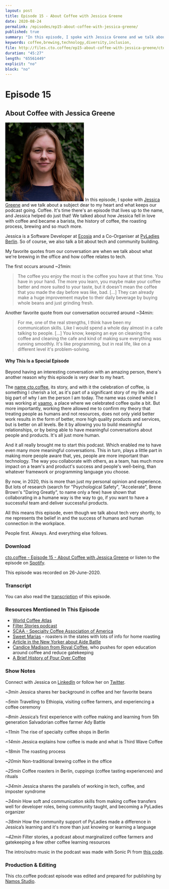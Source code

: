 ```yaml
---
layout: post
title: Episode 15 - About Coffee with Jessica Greene
date: 2020-08-24
permalink: /episodes/ep15-about-coffee-with-jessica-greene/
published: true
summary: "In this episode, I spoke with Jessica Greene and we talk about a subject dear to my heart and what keeps our podcast going. Coffee. It's time there's an episode that lives up to the name, and Jessica helped do just that! We talked about how Jessica fell in love with coffee and became a barista, the history of coffee, the roasting process, brewing and so much more. Jessica is a Software Developer at Ecosia and a Co-Organiser at PyLadies Berlin. So of course, we also talk a bit about tech and community building."
keywords: coffee,brewing,technology,diversity,inclusion,
file: http://files.cto.coffee/ep15-about-coffee-with-jessica-greene/cto.coffee-ep15-about-coffee-with-jessica-greene.mp3
duration: "45:27"
length: "65561449"
explicit: "no"
block: "no"
---
```


# Episode 15
## About Coffee with Jessica Greene

<p>
  <img class="aboutimg" src="/static/img/ep15-jessica.jpg" />
  In this episode, I spoke with <a href="https://twitter.com/sleepypioneer">Jessica Greene</a> and we talk about a subject dear to my heart and what keeps our podcast going. Coffee. It's time there's an episode that lives up to the name, and Jessica helped do just that! We talked about how Jessica fell in love with coffee and became a barista, the history of coffee, the roasting process, brewing and so much more.
</p>
<div style='clear: both;'></div>

Jessica is a Software Developer at [Ecosia][ecosia] and a Co-Organiser at [PyLadies Berlin][pyladies-ber]. So of course, we also talk a bit about tech and community building. 

My favorite quotes from our conversation are when we talk about what we're brewing in the office and how coffee relates to tech.

The first occurs around ~21min:

> The coffee you enjoy the most is the coffee you have at that time. You have in your hand. The more you learn, you maybe make your coffee better and more suited to your taste, but it doesn't mean the coffee that you made the day before was like, bad. [...] They can already make a huge improvement maybe to their daily beverage by buying whole beans and just grinding fresh.

Another favorite quote from our conversation occurred around ~34min:

> For me, one of the real strengths, I think have been my communication skills. Like I would spend a whole day almost in a cafe talking to people. [...] You know, keeping an eye on cleaning the coffee and cleaning the cafe and kind of making sure everything was running smoothly. It's like programming, but in real life, like on a different level it's problem-solving.

#### Why This Is a Special Episode

Beyond having an interesting conversation with an amazing person, there's another reason why this episode is very dear to my heart.

The [name cto.coffee][name], its story, and with it the celebration of coffee, is something I cherish a lot, as it's part of a significant story of my life and a big part of why I am the person I am today. The name was coined while I was working at [vaamo][vaamo-crunchbase], a place where we celebrated coffee quite a bit. But more importantly, working there allowed me to confirm my theory that treating people as humans and not resources, does not only yield better work results in the form of better, more high quality products and services, but is better on all levels. Be it by allowing you to build meaningful relationships, or by being able to have meaningful conversations about people and products. It's all just more human. 

And it all really brought me to start this podcast. Which enabled me to have even many more meaningful conversations. This in turn, plays a little part in making more people aware that, yes, people are more important than technology. The way you collaborate with others, as a team, has much more impact on a team's and product's success and people's well-being, than whatever framework or programming language you choose.

By now, in 2020, this is more than just my personal opinion and experience. But lots of research (search for "Psychological Safety", "Accelerate", Brene Brown's "Daring Greatly", to name only a few) have shown that collaborating in a humane way is the way to go, if you want to have a successful team and deliver successful products.

All this means this episode, even though we talk about tech very shortly, to me represents the belief in and the success of humans and human connection in the workplace.

People first. Always. And everything else follows.


### Download

[cto.coffee - Episode 15 - About Coffee with Jessica Greene]({{page.file}}) or listen to the episode on [Spotify][spotify-show].

This episode was recorded on 26-June-2020.

### Transcript

You can also read the [transcription](transcript) of this episode.

### Resources Mentioned In This Episode

- [World Coffee Atlas](https://www.jameshoffmann.co.uk/work#/atlas/)
- [Filter Stories podcast](https://filterstories.org/)
- [SCAA - Specialty Coffee Association of America](http://scaa.org/index.php?goto=home)
- [Sweet Marias](https://www.sweetmarias.com/) - roasters in the states with lots of info for home roasting
- [Article in the New Yorker about Aide Batlle](https://www.newyorker.com/magazine/2011/11/21/sacred-grounds)
- [Candice Madison from Royal Coffee](https://twitter.com/_CandiceMadison), who pushes for open education around coffee and reduce gatekeeping
- [A Brief History of Pour Over Coffee](https://perfectdailygrind.com/2019/01/melitta-chemex-more-a-history-of-pour-over-coffee/)

### Show Notes

Connect with Jessica on [LinkedIn][jessica-linkedin] or follow her on [Twitter][jessica-twitter].

_~3min_ Jessica shares her background in coffee and her favorite beans

_~5min_ Travelling to Ethiopia, visiting coffee farmers, and experiencing a coffee ceremony 

_~8min_ Jessica’s first experience with coffee making and learning from 5th generation Salvadorian coffee farmer Ady Battle

_~11min_ The rise of specialty coffee shops in Berlin

_~14min_ Jessica explains how coffee is made and what is Third Wave Coffee

_~18min_ The roasting process

_~20min_ Non-traditional brewing coffee in the office 

_~25min_ Coffee roasters in Berlin, cuppings (coffee tasting experiences) and rituals

_~34min_ Jessica shares the parallels of working in tech, coffee, and imposter syndrome

_~34min_ How soft and communication skills from making coffee transfers well for developer roles, being community taught, and becoming a PyLadies organizer

_~38min_ How the community support of PyLadies made a difference in Jessica’s learning and it's more than just knowing or learning a language

_~42min_ Filter stories, a podcast about marginalized coffee farmers and gatekeeping a few other coffee learning resources

The intro/outro music in the podcast was made with Sonic Pi from [this code][intro-music].

### Production & Editing

This cto.coffee podcast episode was edited and prepared for publishing by [Namos Studio][namos].

[jessica-linkedin]: https://www.linkedin.com/in/jessica0greene/
[jessica-twitter]: https://twitter.com/sleepypioneer
[pyladies-ber]: https://twitter.com/PyLadiesBer
[ecosia]: https://www.ecosia.org/
[name]: /story-behind-the-name/
[vaamo-crunchbase]: https://www.crunchbase.com/organization/vaamo-finanz-ag
[spotify-show]: https://open.spotify.com/show/1tTIPMUw3jT882J0dprLYq
[intro-music]: https://github.com/benjmin-r/music/blob/master/2017-12-04_cto.coffee-intro.rb
[namos]: https://namosstudio.com/
